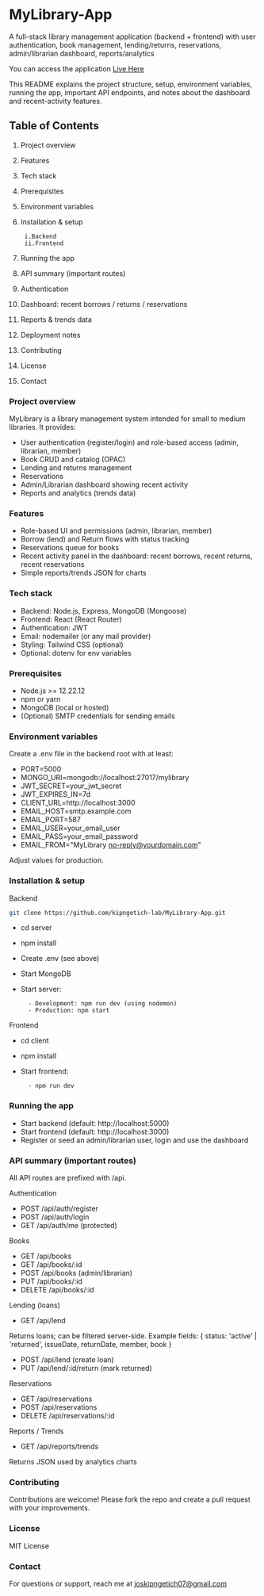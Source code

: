 # MyLibrary-App

A full-stack library management application (backend + frontend) with user authentication, book management, lending/returns, reservations, admin/librarian dashboard, reports/analytics

You can access the application [Live Here](https://mylibrary-app.onrender.com)

This README explains the project structure, setup, environment variables, running the app, important API endpoints, and notes about the dashboard and recent-activity features.

## Table of Contents

1. Project overview
2. Features
3. Tech stack
4. Prerequisites
5. Environment variables
6. Installation & setup

		i.Backend
		ii.Frontend
7. Running the app
8. API summary (important routes)
9. Authentication
10. Dashboard: recent borrows / returns / reservations
11. Reports & trends data
12. Deployment notes
13. Contributing
14. License
15. Contact

### Project overview

MyLibrary is a library management system intended for small to medium libraries. It provides:

- User authentication (register/login) and role-based access (admin, librarian, member)
- Book CRUD and catalog (OPAC)
- Lending and returns management
- Reservations
- Admin/Librarian dashboard showing recent activity
- Reports and analytics (trends data)

### Features

- Role-based UI and permissions (admin, librarian, member)
- Borrow (lend) and Return flows with status tracking
- Reservations queue for books
- Recent activity panel in the dashboard: recent borrows, recent returns, recent reservations
- Simple reports/trends JSON for charts

### Tech stack

- Backend: Node.js, Express, MongoDB (Mongoose)
- Frontend: React (React Router)
- Authentication: JWT
- Email: nodemailer (or any mail provider)
- Styling: Tailwind CSS (optional)
- Optional: dotenv for env variables

### Prerequisites

- Node.js >= 12.22.12
- npm or yarn
- MongoDB (local or hosted)
- (Optional) SMTP credentials for sending emails

### Environment variables

Create a .env file in the backend root with at least:

- PORT=5000 
- MONGO_URI=mongodb://localhost:27017/mylibrary 
- JWT_SECRET=your_jwt_secret 
- JWT_EXPIRES_IN=7d 
- CLIENT_URL=http://localhost:3000 
- EMAIL_HOST=smtp.example.com 
- EMAIL_PORT=587 
- EMAIL_USER=your_email_user 
- EMAIL_PASS=your_email_password 
- EMAIL_FROM="MyLibrary no-reply@yourdomain.com"

Adjust values for production.

### Installation & setup

Backend

```bash
git clone https://github.com/kipngetich-lab/MyLibrary-App.git
```
- cd server
- npm install
- Create .env (see above)
- Start MongoDB
- Start server:

        - Development: npm run dev (using nodemon)
        - Production: npm start

Frontend

- cd client
- npm install
- Start frontend:

        - npm run dev

### Running the app

- Start backend (default: http://localhost:5000)
- Start frontend (default: http://localhost:3000)
- Register or seed an admin/librarian user, login and use the dashboard

### API summary (important routes)

All API routes are prefixed with /api. 

Authentication

- POST /api/auth/register
- POST /api/auth/login
- GET /api/auth/me (protected)

Books

- GET /api/books
- GET /api/books/:id
- POST /api/books (admin/librarian)
- PUT /api/books/:id
- DELETE /api/books/:id

Lending (loans)

- GET /api/lend

Returns loans; can be filtered server-side. Example fields: { status: 'active' | 'returned', issueDate, returnDate, member, book }
- POST /api/lend (create loan)
- PUT /api/lend/:id/return (mark returned)

Reservations

- GET /api/reservations
- POST /api/reservations
- DELETE /api/reservations/:id

Reports / Trends

- GET /api/reports/trends

Returns JSON used by analytics charts

### Contributing

Contributions are welcome! Please fork the repo and create a pull request with your improvements.

### License

MIT License 

### Contact
	
For questions or support, reach me at joskipngetich07@gmail.com












